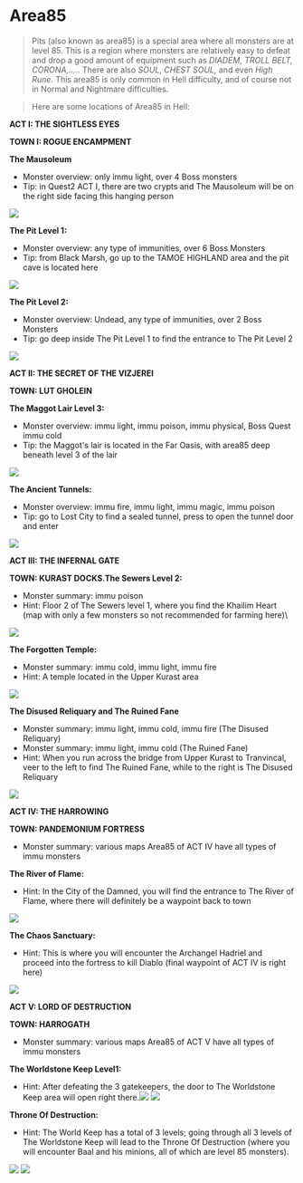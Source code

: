 # Area85

> Pits (also known as area85) is a special area where all monsters are at level 85. This is a region where monsters are relatively easy to defeat and drop a good amount of equipment such as _DIADEM, TROLL BELT, CORONA,….._ There are also _SOUL_, _CHEST SOUL,_ and even _High Rune._ This area85 is only common in Hell difficulty, and of course not in Normal and Nightmare difficulties.

> Here are some locations of Area85 in Hell:

**ACT I: THE SIGHTLESS EYES**

**TOWN I: ROGUE ENCAMPMENT**

**The Mausoleum**

* Monster overview: only immu light, over 4 Boss monsters
* Tip: in Quest2 ACT I, there are two crypts and The Mausoleum will be on the right side facing this hanging person

![](https://i2.wp.com/tm.diablo2-vn.com/app/uploads/2021/04/Q2-1-300x210.png?resize=300%2C210\&ssl=1)

**The Pit Level 1:**

* Monster overview: any type of immunities, over 6 Boss Monsters
* Tip: from Black Marsh, go up to the TAMOE HIGHLAND area and the pit cave is located here

![](https://i0.wp.com/tm.diablo2-vn.com/app/uploads/2021/04/pit1-300x210.png?resize=300%2C210\&ssl=1)

**The Pit Level 2:**

* Monster overview: Undead, any type of immunities, over 2 Boss Monsters
* Tip: go deep inside The Pit Level 1 to find the entrance to The Pit Level 2

![](https://i1.wp.com/tm.diablo2-vn.com/app/uploads/2021/04/pit2-300x210.png?resize=300%2C210\&ssl=1)

**ACT II: THE SECRET OF THE VIZJEREI**

**TOWN: LUT GHOLEIN**

**The Maggot Lair Level 3:**

* Monster overview: immu light, immu poison, immu physical, Boss Quest immu cold
* Tip: the Maggot's lair is located in the Far Oasis, with area85 deep beneath level 3 of the lair

![](https://i2.wp.com/tm.diablo2-vn.com/app/uploads/2021/04/mgg22-300x210.png?resize=300%2C210\&ssl=1)

**The Ancient Tunnels:**

* Monster overview: immu fire, immu light, immu magic, immu poison
* Tip: go to Lost City to find a sealed tunnel, press to open the tunnel door and enter

![](https://i2.wp.com/tm.diablo2-vn.com/app/uploads/2021/04/lostcity-300x194.png?resize=300%2C194\&ssl=1)

**ACT III: THE INFERNAL GATE**

**TOWN: KURAST DOCKS**.**The Sewers Level 2:**

* Monster summary: immu poison
* Hint: Floor 2 of The Sewers level 1, where you find the Khailim Heart (map with only a few monsters so not recommended for farming here)\

![](https://i1.wp.com/tm.diablo2-vn.com/app/uploads/2021/04/sewer-1-300x210.png?resize=300%2C210\&ssl=1)

**The Forgotten Temple:**

* Monster summary: immu cold, immu light, immu fire
* Hint: A temple located in the Upper Kurast area

![](https://i2.wp.com/tm.diablo2-vn.com/app/uploads/2021/04/forgot-300x210.png?resize=300%2C210\&ssl=1)

**The Disused Reliquary and The Ruined Fane**

* Monster summary: immu light, immu cold, immu fire (The Disused Reliquary)
* Monster summary: immu light, immu cold (The Ruined Fane)
* Hint: When you run across the bridge from Upper Kurast to Tranvincal, veer to the left to find The Ruined Fane, while to the right is The Disused Reliquary

![](https://i1.wp.com/tm.diablo2-vn.com/app/uploads/2021/04/kurast-300x210.png?resize=300%2C210\&ssl=1)

**ACT IV: THE HARROWING**

**TOWN: PANDEMONIUM FORTRESS**

* Monster summary: various maps Area85 of ACT IV have all types of immu monsters

**The River of Flame:**

* Hint: In the City of the Damned, you will find the entrance to The River of Flame, where there will definitely be a waypoint back to town

![](https://i0.wp.com/tm.diablo2-vn.com/app/uploads/2021/04/city-300x209.png?resize=300%2C209\&ssl=1)

**The Chaos Sanctuary:**

* Hint: This is where you will encounter the Archangel Hadriel and proceed into the fortress to kill Diablo (final waypoint of ACT IV is right here)

![](https://i2.wp.com/tm.diablo2-vn.com/app/uploads/2021/04/river-2-300x210.png?resize=300%2C210\&ssl=1)

**ACT V: LORD OF DESTRUCTION**

**TOWN: HARROGATH**

* Monster summary: various maps Area85 of ACT V have all types of immu monsters

**The Worldstone Keep Level1:**

* Hint: After defeating the 3 gatekeepers, the door to The Worldstone Keep area will open right there.![](https://i0.wp.com/tm.diablo2-en.com/app/uploads/2021/04/are3-300x210.png?resize=300%2C210&ssl=1) ![](https://i0.wp.com/tm.diablo2-en.com/app/uploads/2021/04/worl1-300x210.png?resize=300%2C210&ssl=1)

**Throne Of Destruction:**

* Hint: The World Keep has a total of 3 levels; going through all 3 levels of The Worldstone Keep will lead to the Throne Of Destruction (where you will encounter Baal and his minions, all of which are level 85 monsters).

![](https://i2.wp.com/tm.diablo2-en.com/app/uploads/2021/04/throne-1-300x210.png?resize=300%2C210&ssl=1) ![](https://i2.wp.com/tm.diablo2-en.com/app/uploads/2021/04/thof-300x210.png?resize=300%2C210&ssl=1)